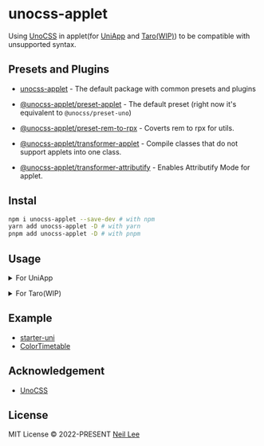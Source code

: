 # unocss-applet

Using [UnoCSS](https://github.com/unocss/unocss) in applet(for [UniApp](https://github.com/dcloudio/uni-app) and [Taro(WIP)](https://github.com/NervJS/taro)) to be compatible with unsupported syntax.

## Presets and Plugins

- [unocss-applet](https://github.com/unocss-applet/unocss-applet/tree/main/packages/unocss-applet) - The default package with common presets and plugins

- [@unocss-applet/preset-applet](https://github.com/unocss-applet/unocss-applet/tree/main/packages/preset-applet) - The default preset (right now it's equivalent to `@unocss/preset-uno`)
- [@unocss-applet/preset-rem-to-rpx](https://github.com/unocss-applet/unocss-applet/tree/main/packages/preset-rem-to-rpx) - Coverts rem to rpx for utils.
- [@unocss-applet/transformer-applet](https://github.com/unocss-applet/unocss-applet/tree/main/packages/transformer-applet) - Compile classes that do not support applets into one class.
- [@unocss-applet/transformer-attributify](https://github.com/unocss-applet/unocss-applet/tree/main/packages/transformer-attributify) - Enables Attributify Mode for applet.

## Instal

```bash
npm i unocss-applet --save-dev # with npm
yarn add unocss-applet -D # with yarn
pnpm add unocss-applet -D # with pnpm
```

## Usage

<details>
<summary>For UniApp</summary><br>

```ts
// unocss.config.ts
import type { Preset, SourceCodeTransformer } from 'unocss'
import {
  defineConfig,
  presetAttributify,
  presetIcons,
  presetUno,
  transformerDirectives,
  transformerVariantGroup,
} from 'unocss'

import {
  presetApplet,
  presetRemToRpx,
  transformerApplet,
  transformerAttributify,
} from 'unocss-applet'

const presets: Preset[] = []
const transformers: SourceCodeTransformer[] = []

if (process.env.UNI_PLATFORM === 'h5') {
  presets.push(presetUno())
  presets.push(presetAttributify())
}
else {
  presets.push(presetApplet())
  presets.push(presetRemToRpx())

  // don't change the order
  transformers.push(transformerAttributify())
  transformers.push(transformerApplet())
}

export default defineConfig({
  presets: [
    presetIcons(),
    /**
     * you can add `presetAttributify()` here to enable unocss attributify mode prompt
     * although preset is not working for applet
     */
    // presetAttributify(),
    ...presets,
  ],
  transformers: [
    transformerDirectives(),
    transformerVariantGroup(),
    ...transformers,
  ],
})
```

<br></details>

<details>
<summary>For Taro(WIP)</summary><br>

<br></details>

## Example

- [starter-uni](https://github.com/zguolee/starter-uni)
- [ColorTimetable](https://github.com/zguolee/ColorTimetable)

## Acknowledgement

- [UnoCSS](https://github.com/unocss/unocss)

## License

MIT License &copy; 2022-PRESENT [Neil Lee](https://github.com/zguolee)
